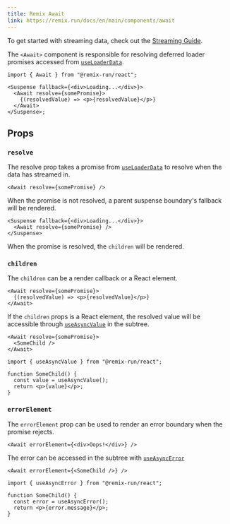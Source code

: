 ```yaml
---
title: Remix Await
link: https://remix.run/docs/en/main/components/await
---
```

To get started with streaming data, check out the [Streaming Guide](https://remix.run/docs/en/main/guides/streaming).

The `<Await>` component is responsible for resolving deferred loader promises accessed from [`useLoaderData`](https://remix.run/docs/en/main/hooks/use-loader-data).

```tsx
import { Await } from "@remix-run/react";

<Suspense fallback={<div>Loading...</div>}>
  <Await resolve={somePromise}>
    {(resolvedValue) => <p>{resolvedValue}</p>}
  </Await>
</Suspense>;
```

## [](https://remix.run/docs/en/main/components/await#props)Props

### [](https://remix.run/docs/en/main/components/await#resolve)`resolve`

The resolve prop takes a promise from [`useLoaderData`](https://remix.run/docs/en/main/hooks/use-loader-data) to resolve when the data has streamed in.

```tsx
<Await resolve={somePromise} />
```


When the promise is not resolved, a parent suspense boundary's fallback will be rendered.

```tsx
<Suspense fallback={<div>Loading...</div>}>
  <Await resolve={somePromise} />
</Suspense>
```


When the promise is resolved, the `children` will be rendered.

### [](https://remix.run/docs/en/main/components/await#children)`children`

The `children` can be a render callback or a React element.

```tsx
<Await resolve={somePromise}>
  {(resolvedValue) => <p>{resolvedValue}</p>}
</Await>
```

If the `children` props is a React element, the resolved value will be accessible through [`useAsyncValue`](https://remix.run/docs/en/main/hooks/use-async-value) in the subtree.

```tsx
<Await resolve={somePromise}>
  <SomeChild />
</Await>
```


```tsx
import { useAsyncValue } from "@remix-run/react";

function SomeChild() {
  const value = useAsyncValue();
  return <p>{value}</p>;
}
```

### [](https://remix.run/docs/en/main/components/await#errorelement)`errorElement`

The `errorElement` prop can be used to render an error boundary when the promise rejects.

```
<Await errorElement={<div>Oops!</div>} />
```


The error can be accessed in the subtree with [`useAsyncError`](https://remix.run/docs/en/main/hooks/use-async-error)

```tsx
<Await errorElement={<SomeChild />} />
```

```tsx
import { useAsyncError } from "@remix-run/react";

function SomeChild() {
  const error = useAsyncError();
  return <p>{error.message}</p>;
}
```